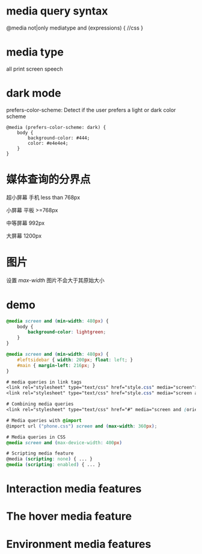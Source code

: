 # media query syntax
@media not|only mediatype and (expressions) {
	//css
}

# media type
all print screen speech

# dark mode
prefers-color-scheme: Detect if the user prefers a light or dark color scheme

```
@media (prefers-color-scheme: dark) {
    body {
        background-color: #444;
        color: #e4e4e4;
    }
}
```

# 媒体查询的分界点

超小屏幕 手机 less than 768px

小屏幕 平板 >=768px

中等屏幕 992px

大屏幕 1200px

# 图片
设置 *max-width* 图片不会大于其原始大小

# demo
```css
@media screen and (min-width: 480px) {
	body {
		background-color: lightgreen;
	}
}

@media screen and (min-width: 480px) {
	#leftsidebar { width: 200px; float: left; }
	#main { margin-left: 216px; }
}

# media queries in link tags
<link rel="stylesheet" type="text/css" href="style.css" media="screen">
<link rel="stylesheet" type="text/css" href="style.css" media="screen and (orientation: portrait)">

# Combining media queries
<link rel="stylesheet" type="text/css" href="#" media="screen and (orientation: portrait) and (min-width: 800px)">

# Media queries with @import
@import url ("phone.css") screen and (max-width: 360px);

# Media queries in CSS
@media screen and (max-device-width: 400px)

# Scripting media feature
@media (scripting: none) { ... }
@media (scripting: enabled) { ... }
```

# Interaction media features
# The hover media feature
# Environment media features
